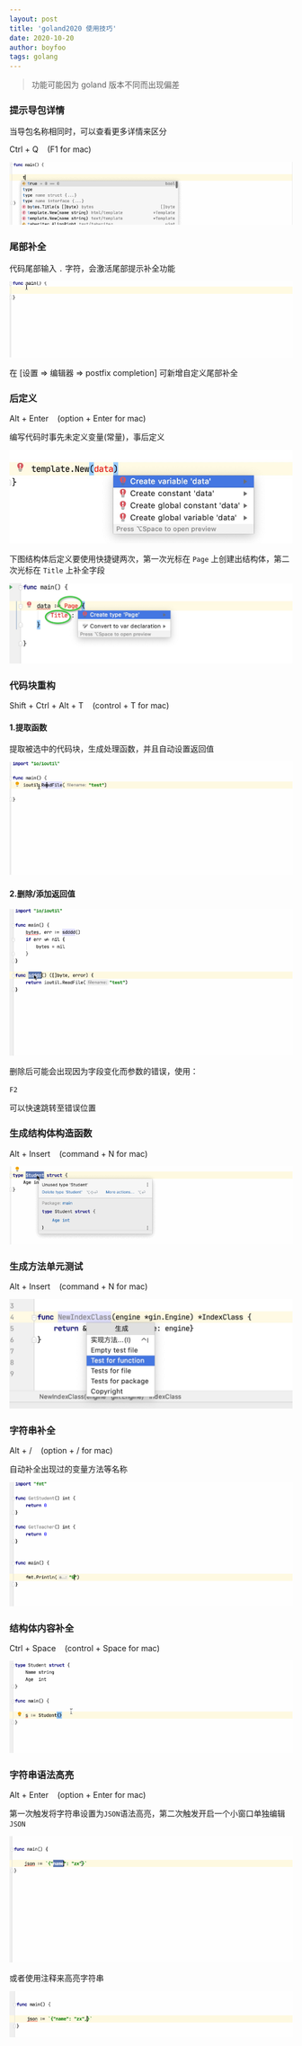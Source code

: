 ```yaml
---
layout: post
title: 'goland2020 使用技巧'
date: 2020-10-20
author: boyfoo
tags: golang
---
```


> 功能可能因为 goland 版本不同而出现偏差


### 提示导包详情

当导包名称相同时，可以查看更多详情来区分

Ctrl + Q &nbsp;&nbsp; (F1 for mac)

<img src="/assets/img/post/goland2019/001.gif">

### 尾部补全

代码尾部输入 `.` 字符，会激活尾部提示补全功能

<img src="/assets/img/post/goland2019/002.gif">

在 [设置 => 编辑器 => postfix completion] 可新增自定义尾部补全

### 后定义

Alt + Enter &nbsp;&nbsp; (option + Enter for mac)

编写代码时事先未定义变量(常量)，事后定义

<img src="/assets/img/post/goland2019/003.jpg">

下图结构体后定义要使用快捷键两次，第一次光标在 `Page` 上创建出结构体，第二次光标在 `Title` 上补全字段

<img src="/assets/img/post/goland2019/004.jpg">

### 代码块重构

Shift + Ctrl + Alt + T &nbsp;&nbsp; (control + T for mac)

#### 1.提取函数 

提取被选中的代码块，生成处理函数，并且自动设置返回值

<img src="/assets/img/post/goland2019/005.gif">

#### 2.删除/添加返回值

<img src="/assets/img/post/goland2019/006.gif">

删除后可能会出现因为字段变化而参数的错误，使用：

`F2` 

可以快速跳转至错误位置

### 生成结构体构造函数

Alt + Insert &nbsp;&nbsp; (command + N for mac)

<img src="/assets/img/post/goland2019/008.gif">

### 生成方法单元测试

Alt + Insert &nbsp;&nbsp; (command + N for mac)

<img src="/assets/img/post/goland2019/009.jpg">

### 字符串补全

Alt + / &nbsp;&nbsp; (option + / for mac)

自动补全出现过的变量方法等名称

<img src="/assets/img/post/goland2019/010.gif">

### 结构体内容补全

Ctrl + Space &nbsp;&nbsp; (control + Space for mac)

<img src="/assets/img/post/goland2019/011.gif">

### 字符串语法高亮

Alt + Enter &nbsp;&nbsp; (option + Enter for mac) 

第一次触发将字符串设置为`JSON`语法高亮，第二次触发开启一个小窗口单独编辑`JSON`

<img src="/assets/img/post/goland2019/012.gif">

或者使用注释来高亮字符串

<img src="/assets/img/post/goland2019/013.gif">